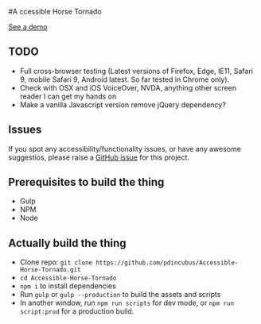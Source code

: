 #A ccessible Horse Tornado

[See a demo](http://pdincubus.github.io/Accessible-Horse-Tornado/)

## TODO

* Full cross-browser testing (Latest versions of Firefox, Edge, IE11, Safari 9, mobile Safari 9, Android latest. So far tested in Chrome only).
* Check with OSX and iOS VoiceOver, NVDA, anything other screen reader I can get my hands on
* Make a vanilla Javascript version remove jQuery dependency?

## Issues

If you spot any accessibility/functionality issues, or have any awesome suggestios, please raise a [GitHub issue](https://github.com/pdincubus/Accessible-Horse-Tornado/issues) for this project.

## Prerequisites to build the thing

* Gulp
* NPM
* Node

## Actually build the thing

* Clone repo: `git clone https://github.com/pdincubus/Accessible-Horse-Tornado.git`
* `cd Accessible-Horse-Tornado`
* `npm i` to install dependencies
* Run `gulp` or `gulp --production` to build the assets and scripts
* In another window, run `npm run scripts` for dev mode, or `npm run script:prod` for a production build.
